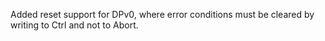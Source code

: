 Added reset support for DPv0, where error conditions must be cleared by writing to Ctrl and not to Abort.
